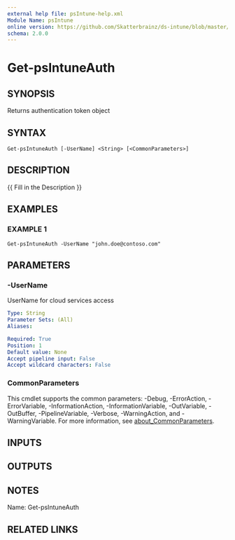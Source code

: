 ```yaml
---
external help file: psIntune-help.xml
Module Name: psIntune
online version: https://github.com/Skatterbrainz/ds-intune/blob/master/docs/Export-psIntuneInventory.md
schema: 2.0.0
---
```


# Get-psIntuneAuth

## SYNOPSIS
Returns authentication token object

## SYNTAX

```
Get-psIntuneAuth [-UserName] <String> [<CommonParameters>]
```

## DESCRIPTION
{{ Fill in the Description }}

## EXAMPLES

### EXAMPLE 1
```
Get-psIntuneAuth -UserName "john.doe@contoso.com"
```

## PARAMETERS

### -UserName
UserName for cloud services access

```yaml
Type: String
Parameter Sets: (All)
Aliases:

Required: True
Position: 1
Default value: None
Accept pipeline input: False
Accept wildcard characters: False
```

### CommonParameters
This cmdlet supports the common parameters: -Debug, -ErrorAction, -ErrorVariable, -InformationAction, -InformationVariable, -OutVariable, -OutBuffer, -PipelineVariable, -Verbose, -WarningAction, and -WarningVariable. For more information, see [about_CommonParameters](http://go.microsoft.com/fwlink/?LinkID=113216).

## INPUTS

## OUTPUTS

## NOTES
Name: Get-psIntuneAuth

## RELATED LINKS
